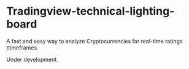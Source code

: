 # Tradingview-technical-lighting-board
A fast and easy way to analyze Cryptocurrencies for real-time ratings  ttimeframes.

Under development
